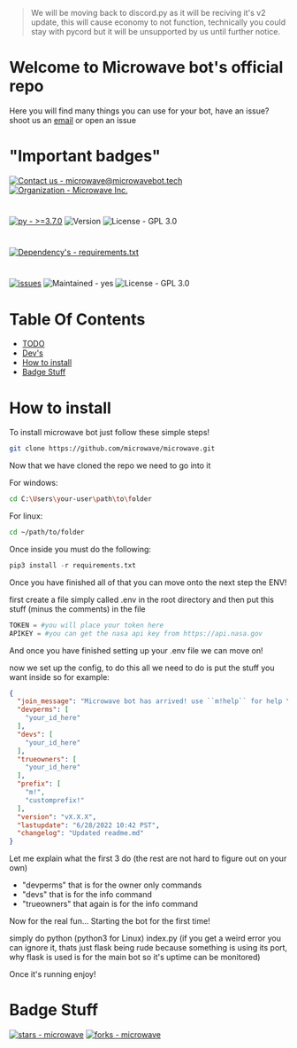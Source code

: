 > We will be moving back to discord.py as it will be reciving it's v2 update, this will cause economy to not function, technically you could stay with pycord but it will be unsupported by us until further notice.
# Welcome to Microwave bot's official repo
Here you will find many things you can use for your bot, have an issue? shoot us an [email](mailto:microwave@microwavebot.tech) or open an issue

# "Important badges"

[![Contact us - microwave@microwavebot.tech](https://img.shields.io/badge/Contact_us-microwave%40microwavebot.tech-FFFFFF?logo=Mail.Ru&logoColor=000000)](mailto:microwave@microwavebot.tech "Contact us")
[![Organization - Microwave Inc.](https://img.shields.io/badge/Organization-Microwave_Inc.-white?logo=Github&logoColor=%233776AB)](https://github.com/microwave-inc "Our GitHub page")
#
[![py - >=3.7.0](https://img.shields.io/badge/py->=3.7-Green?logo=Python&logoColor=%233776AB)](https://python.org "Go to the Python homepage")
![Version](https://img.shields.io/badge/dynamic/json?label=Version&query=version&url=https%3A%2F%2Fraw.githubusercontent.com%2Fmicrowave-inc%2Fmicrowave%2Fmaster%2Fconfig.json)
![License  - GPL 3.0](https://img.shields.io/badge/License_-GPL_3.0-blue)
#
[![Dependency's  - requirements.txt](https://img.shields.io/badge/Dependency's_-requirements.txt-blue?logo=Python&logoColor=%233776AB)](https://github.com/microwave-inc/microwave/blob/master/requirements.txt "Reqirements file")
#
[![issues](https://img.shields.io/github/issues/microwave-inc/microwave)](https://github.com/microwave-inc/microwave/issues)
![Maintained - yes](https://img.shields.io/badge/Maintained-yes-green)
![License - GPL 3.0](https://img.shields.io/badge/License-GPL_3.0-blue)

# Table Of Contents

- [TODO](#todo)
- [Dev's](#devs)
- [How to install](#how-to-install)
- [Badge Stuff](#badge-stuff)

# How to install
To install microwave bot just follow these simple steps!
```sh
git clone https://github.com/microwave/microwave.git
```
Now that we have cloned the repo we need to go into it

For windows:
```sh
cd C:\Users\your-user\path\to\folder
```
For linux:
```sh
cd ~/path/to/folder
```
Once inside you must do the following:
```python
pip3 install -r requirements.txt
```
Once you have finished all of that you can move onto the next step the ENV!

first create a file simply called .env in the root directory and then put this stuff (minus the comments) in the file
```py
TOKEN = #you will place your token here
APIKEY = #you can get the nasa api key from https://api.nasa.gov
```
And once you have finished setting up your .env file we can move on!

now we set up the config, to do this all we need to do is put the stuff you want inside so for example:
```json
{
  "join_message": "Microwave bot has arrived! use ``m!help`` for help \nand check out our website @ https://microwavebot.tech",
  "devperms": [
    "your_id_here"
  ],
  "devs": [
    "your_id_here"
  ],
  "trueowners": [
    "your_id_here"
  ],
  "prefix": [
    "m!",
    "customprefix!"
  ],
  "version": "vX.X.X",
  "lastupdate": "6/28/2022 10:42 PST",
  "changelog": "Updated readme.md"
}
```
Let me explain what the first 3 do (the rest are not hard to figure out on your own)

- "devperms" that is for the owner only commands
- "devs" that is for the info command
- "trueowners" that again is for the info command

Now for the real fun... Starting the bot for the first time!

simply do python (python3 for Linux) index.py (if you get a weird error you can ignore it, thats just flask being rude because something is using its port, why flask is used is for the main bot so it's uptime can be monitored)

Once it's running enjoy!

# Badge Stuff

[![stars - microwave](https://img.shields.io/github/stars/microwave-inc/microwave?style=social)](https://github.com/microwave-inc/microwave "Stars")
[![forks - microwave](https://img.shields.io/github/forks/microwave-inc/microwave?style=social)](https://github.com/microwave-inc/microwave "Forks")
#

